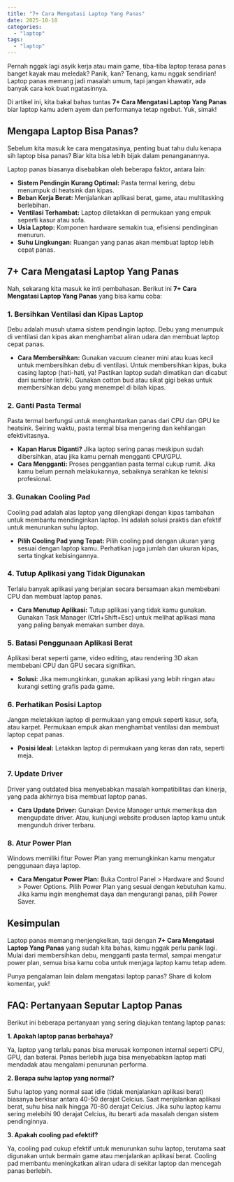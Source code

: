 ```yaml
---
title: "7+ Cara Mengatasi Laptop Yang Panas"
date: 2025-10-18
categories: 
  - "laptop"
tags: 
  - "laptop"
---
```


Pernah nggak lagi asyik kerja atau main game, tiba-tiba laptop terasa panas banget kayak mau meledak? Panik, kan? Tenang, kamu nggak sendirian! Laptop panas memang jadi masalah umum, tapi jangan khawatir, ada banyak cara kok buat ngatasinnya.

Di artikel ini, kita bakal bahas tuntas **7+ Cara Mengatasi Laptop Yang Panas** biar laptop kamu adem ayem dan performanya tetap ngebut. Yuk, simak!

## Mengapa Laptop Bisa Panas?

Sebelum kita masuk ke cara mengatasinya, penting buat tahu dulu kenapa sih laptop bisa panas? Biar kita bisa lebih bijak dalam penanganannya.

Laptop panas biasanya disebabkan oleh beberapa faktor, antara lain:

- **Sistem Pendingin Kurang Optimal:** Pasta termal kering, debu menumpuk di heatsink dan kipas.
- **Beban Kerja Berat:** Menjalankan aplikasi berat, game, atau multitasking berlebihan.
- **Ventilasi Terhambat:** Laptop diletakkan di permukaan yang empuk seperti kasur atau sofa.
- **Usia Laptop:** Komponen hardware semakin tua, efisiensi pendinginan menurun.
- **Suhu Lingkungan:** Ruangan yang panas akan membuat laptop lebih cepat panas.

## 7+ Cara Mengatasi Laptop Yang Panas

Nah, sekarang kita masuk ke inti pembahasan. Berikut ini **7+ Cara Mengatasi Laptop Yang Panas** yang bisa kamu coba:

### 1\. Bersihkan Ventilasi dan Kipas Laptop

Debu adalah musuh utama sistem pendingin laptop. Debu yang menumpuk di ventilasi dan kipas akan menghambat aliran udara dan membuat laptop cepat panas.

- **Cara Membersihkan:** Gunakan vacuum cleaner mini atau kuas kecil untuk membersihkan debu di ventilasi. Untuk membersihkan kipas, buka casing laptop (hati-hati, ya! Pastikan laptop sudah dimatikan dan dicabut dari sumber listrik). Gunakan cotton bud atau sikat gigi bekas untuk membersihkan debu yang menempel di bilah kipas.

### 2\. Ganti Pasta Termal

Pasta termal berfungsi untuk menghantarkan panas dari CPU dan GPU ke heatsink. Seiring waktu, pasta termal bisa mengering dan kehilangan efektivitasnya.

- **Kapan Harus Diganti?** Jika laptop sering panas meskipun sudah dibersihkan, atau jika kamu pernah mengganti CPU/GPU.
- **Cara Mengganti:** Proses penggantian pasta termal cukup rumit. Jika kamu belum pernah melakukannya, sebaiknya serahkan ke teknisi profesional.

### 3\. Gunakan Cooling Pad

Cooling pad adalah alas laptop yang dilengkapi dengan kipas tambahan untuk membantu mendinginkan laptop. Ini adalah solusi praktis dan efektif untuk menurunkan suhu laptop.

- **Pilih Cooling Pad yang Tepat:** Pilih cooling pad dengan ukuran yang sesuai dengan laptop kamu. Perhatikan juga jumlah dan ukuran kipas, serta tingkat kebisingannya.

### 4\. Tutup Aplikasi yang Tidak Digunakan

Terlalu banyak aplikasi yang berjalan secara bersamaan akan membebani CPU dan membuat laptop panas.

- **Cara Menutup Aplikasi:** Tutup aplikasi yang tidak kamu gunakan. Gunakan Task Manager (Ctrl+Shift+Esc) untuk melihat aplikasi mana yang paling banyak memakan sumber daya.

### 5\. Batasi Penggunaan Aplikasi Berat

Aplikasi berat seperti game, video editing, atau rendering 3D akan membebani CPU dan GPU secara signifikan.

- **Solusi:** Jika memungkinkan, gunakan aplikasi yang lebih ringan atau kurangi setting grafis pada game.

### 6\. Perhatikan Posisi Laptop

Jangan meletakkan laptop di permukaan yang empuk seperti kasur, sofa, atau karpet. Permukaan empuk akan menghambat ventilasi dan membuat laptop cepat panas.

- **Posisi Ideal:** Letakkan laptop di permukaan yang keras dan rata, seperti meja.

### 7\. Update Driver

Driver yang outdated bisa menyebabkan masalah kompatibilitas dan kinerja, yang pada akhirnya bisa membuat laptop panas.

- **Cara Update Driver:** Gunakan Device Manager untuk memeriksa dan mengupdate driver. Atau, kunjungi website produsen laptop kamu untuk mengunduh driver terbaru.

### 8\. Atur Power Plan

Windows memiliki fitur Power Plan yang memungkinkan kamu mengatur penggunaan daya laptop.

- **Cara Mengatur Power Plan:** Buka Control Panel > Hardware and Sound > Power Options. Pilih Power Plan yang sesuai dengan kebutuhan kamu. Jika kamu ingin menghemat daya dan mengurangi panas, pilih Power Saver.

## Kesimpulan

Laptop panas memang menjengkelkan, tapi dengan **7+ Cara Mengatasi Laptop Yang Panas** yang sudah kita bahas, kamu nggak perlu panik lagi. Mulai dari membersihkan debu, mengganti pasta termal, sampai mengatur power plan, semua bisa kamu coba untuk menjaga laptop kamu tetap adem.

Punya pengalaman lain dalam mengatasi laptop panas? Share di kolom komentar, yuk!

## FAQ: Pertanyaan Seputar Laptop Panas

Berikut ini beberapa pertanyaan yang sering diajukan tentang laptop panas:

**1\. Apakah laptop panas berbahaya?**

Ya, laptop yang terlalu panas bisa merusak komponen internal seperti CPU, GPU, dan baterai. Panas berlebih juga bisa menyebabkan laptop mati mendadak atau mengalami penurunan performa.

**2\. Berapa suhu laptop yang normal?**

Suhu laptop yang normal saat idle (tidak menjalankan aplikasi berat) biasanya berkisar antara 40-50 derajat Celcius. Saat menjalankan aplikasi berat, suhu bisa naik hingga 70-80 derajat Celcius. Jika suhu laptop kamu sering melebihi 90 derajat Celcius, itu berarti ada masalah dengan sistem pendinginnya.

**3\. Apakah cooling pad efektif?**

Ya, cooling pad cukup efektif untuk menurunkan suhu laptop, terutama saat digunakan untuk bermain game atau menjalankan aplikasi berat. Cooling pad membantu meningkatkan aliran udara di sekitar laptop dan mencegah panas berlebih.
